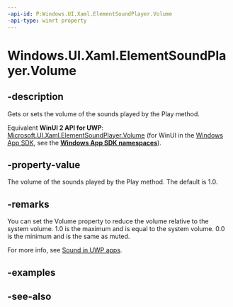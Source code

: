 ```yaml
---
-api-id: P:Windows.UI.Xaml.ElementSoundPlayer.Volume
-api-type: winrt property
---
```


<!-- Property syntax
public double Volume { get;  set; }
-->

# Windows.UI.Xaml.ElementSoundPlayer.Volume

## -description
Gets or sets the volume of the sounds played by the Play method.

Equivalent **WinUI 2 API for UWP**: [Microsoft.UI.Xaml.ElementSoundPlayer.Volume](/windows/winui/api/microsoft.ui.xaml.elementsoundplayer.volume) (for WinUI in the [Windows App SDK](/windows/apps/windows-app-sdk/), see the **[Windows App SDK namespaces](/windows/windows-app-sdk/api/winrt/)**).

## -property-value
The volume of the sounds played by the Play method. The default is 1.0.

## -remarks
You can set the Volume property to reduce the volume relative to the system volume. 1.0 is the maximum and is equal to the system volume. 0.0 is the minimum and is the same as muted.

For more info, see [Sound in UWP apps](/windows/uwp/style/sound).

## -examples

## -see-also
